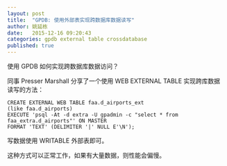 ```yaml
---
layout: post
title:  "GPDB: 使用外部表实现跨数据库数据读写"
author: 姚延栋
date:   2015-12-16 09:20:43
categories: gpdb external table crossdatabase
published: true
---
```


使用 GPDB 如何实现跨数据库数据访问？

同事 Presser Marshall 分享了一个使用 WEB EXTERNAL TABLE 实现跨库数据读写的方法：



    CREATE EXTERNAL WEB TABLE faa.d_airports_ext
    (like faa.d_airports)
    EXECUTE 'psql -At -d extra -U gpadmin -c "select * from faa_extra.d_airports"' ON MASTER
    FORMAT 'TEXT' (DELIMITER '|' NULL E'\N');

写数据使用 WRITABLE 外部表即可。

这种方式可以正常工作，如果有大量数据，则性能会偏慢。